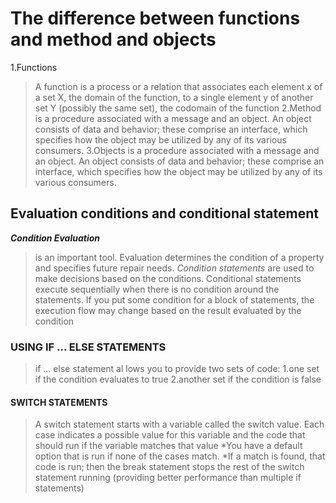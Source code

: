# The difference between functions and method and objects

1.Functions
>A function is a process or a relation that associates each element x of a set X, the domain of the function, to a single element y of another set Y (possibly the same set), the codomain of the function
2.Method
>is a procedure associated with a message and an object. An object consists of data and behavior; these comprise an interface, which specifies how the object may be utilized by any of its various consumers.
3.Objects
>is a procedure associated with a message and an object. An object consists of data and behavior; these comprise an interface, which specifies how the object may be utilized by any of its various consumers.

## Evaluation conditions and conditional statement

***Condition Evaluation***
>is an important tool. Evaluation determines the condition of a property and specifies future repair needs.
*Condition statements*
>are used to make decisions based on the conditions. Conditional statements execute sequentially when there is no condition around the statements. If you put some condition for a block of statements, the execution flow may change based on the result evaluated by the condition

### USING IF ... ELSE STATEMENTS

>if ... else statement al lows you to provide two sets of code:
1.one set if the condition evaluates to true
2.another set if the condition is false

#### SWITCH STATEMENTS

>A switch statement starts with a variable called the switch value. Each case indicates a possible value for this variable and the code that should run if the variable matches that value
*You have a default option that is run if none of the cases match.
*If a match is found, that code is run; then the break statement stops the rest of the switch statement running (providing better performance than multiple if statements)
